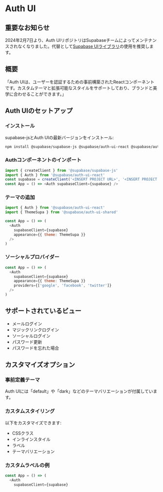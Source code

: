 # Auth UI

## 重要なお知らせ
2024年2月7日より、Auth UIリポジトリはSupabaseチームによってメンテナンスされなくなりました。代替として[Supabase UIライブラリ](/ui)の使用を推奨します。

## 概要
「Auth UIは、ユーザーを認証するための事前構築されたReactコンポーネントです。カスタムテーマと拡張可能なスタイルをサポートしており、ブランドと美学に合わせることができます。」

## Auth UIのセットアップ

### インストール
supabase-jsとAuth UIの最新バージョンをインストール:
```bash
npm install @supabase/supabase-js @supabase/auth-ui-react @supabase/auth-ui-shared
```

### Authコンポーネントのインポート
```javascript
import { createClient } from '@supabase/supabase-js'
import { Auth } from '@supabase/auth-ui-react'
const supabase = createClient('<INSERT PROJECT URL>', '<INSERT PROJECT ANON API KEY>')
const App = () => <Auth supabaseClient={supabase} />
```

### テーマの追加
```javascript
import { Auth } from '@supabase/auth-ui-react'
import { ThemeSupa } from '@supabase/auth-ui-shared'

const App = () => (
  <Auth
    supabaseClient={supabase}
    appearance={{ theme: ThemeSupa }}
  />
)
```

### ソーシャルプロバイダー
```javascript
const App = () => (
  <Auth
    supabaseClient={supabase}
    appearance={{ theme: ThemeSupa }}
    providers={['google', 'facebook', 'twitter']}
  />
)
```

## サポートされているビュー
- メールログイン
- マジックリンクログイン
- ソーシャルログイン
- パスワード更新
- パスワードを忘れた場合

## カスタマイズオプション

### 事前定義テーマ
Auth UIには「default」や「dark」などのテーマバリエーションが付属しています。

### カスタムスタイリング
以下をカスタマイズできます:
- CSSクラス
- インラインスタイル
- ラベル
- テーマバリエーション

### カスタムラベルの例
```javascript
const App = () => (
  <Auth
    supabaseClient={supabase}
```
